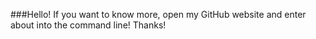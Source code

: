 ###Hello! If you want to know more, open my GitHub website and enter about into the command line! Thanks!
